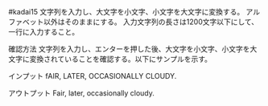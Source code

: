 ﻿#kadai15
文字列を入力し、大文字を小文字、小文字を大文字に変換する。
アルファベット以外はそのままにする。
入力文字列の長さは1200文字以下にして、一行に入力すること。


確認方法
文字列を入力し、エンターを押した後、大文字を小文字、小文字を大文字に変換されていることを確認する。以下にサンプルを示す。

インプット
fAIR, LATER, OCCASIONALLY CLOUDY.

アウトプット
Fair, later, occasionally cloudy.